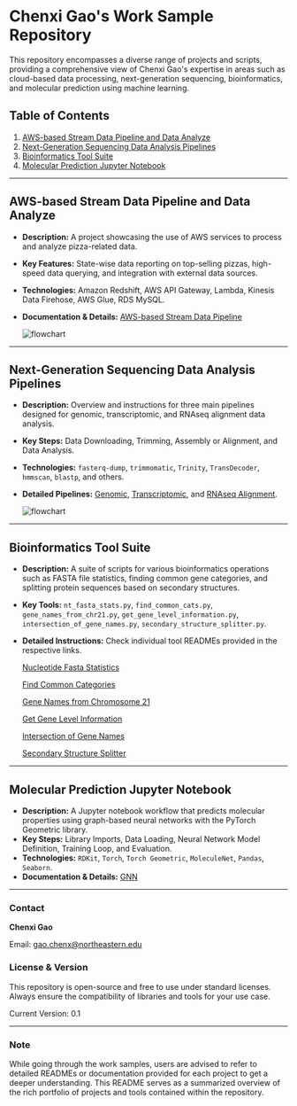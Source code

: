 # Chenxi Gao's Work Sample Repository

This repository encompasses a diverse range of projects and scripts, providing a comprehensive view of Chenxi Gao's expertise in areas such as cloud-based data processing, next-generation sequencing, bioinformatics, and molecular prediction using machine learning.

## Table of Contents
1. [AWS-based Stream Data Pipeline and Data Analyze](https://github.com/chenxi-gao/workSample/tree/main/AWS_stream_data_pipeline)
2. [Next-Generation Sequencing Data Analysis Pipelines](https://github.com/chenxi-gao/workSample/tree/main/BINF_data_pipeline)
3. [Bioinformatics Tool Suite](https://github.com/chenxi-gao/workSample/tree/main/Bioinformatics_Tool_Suite)
4. [Molecular Prediction Jupyter Notebook](https://github.com/chenxi-gao/workSample/tree/main/machine_learning_GNN)

---

## AWS-based Stream Data Pipeline and Data Analyze

- **Description:** A project showcasing the use of AWS services to process and analyze pizza-related data.
- **Key Features:** State-wise data reporting on top-selling pizzas, high-speed data querying, and integration with external data sources.
- **Technologies:** Amazon Redshift, AWS API Gateway, Lambda, Kinesis Data Firehose, AWS Glue, RDS MySQL.
- **Documentation & Details:** [AWS-based Stream Data Pipeline](https://www.notion.so/TORQATA-PIZZA-BUSINESS-7375585a4b3e4d7c9d028f9c4261bc9b)
  
  ![flowchart](https://github.com/chenxi-gao/workSample/blob/main/AWS_stream_data_pipeline/workflow_torqata.png)

---

## Next-Generation Sequencing Data Analysis Pipelines

- **Description:** Overview and instructions for three main pipelines designed for genomic, transcriptomic, and RNAseq alignment data analysis.
- **Key Steps:** Data Downloading, Trimming, Assembly or Alignment, and Data Analysis.
- **Technologies:** `fasterq-dump`, `trimmomatic`, `Trinity`, `TransDecoder`, `hmmscan`, `blastp`, and others.
- **Detailed Pipelines:** [Genomic](./BINF_data_pipeline/assembleGenome/README.md), [Transcriptomic](./BINF_data_pipeline/assembleTranscriptome/README.md), and [RNAseq Alignment](./BINF_data_pipeline/shortReadAlignment/README.md).
  
  ![flowchart](https://github.com/chenxi-gao/workSample/blob/main/Bioinformatics_data_pipeline/BINF_data_pipeline.png)

---

## Bioinformatics Tool Suite

- **Description:** A suite of scripts for various bioinformatics operations such as FASTA file statistics, finding common gene categories, and splitting protein sequences based on secondary structures.
- **Key Tools:** `nt_fasta_stats.py`, `find_common_cats.py`, `gene_names_from_chr21.py`, `get_gene_level_information.py`, `intersection_of_gene_names.py`, `secondary_structure_splitter.py`.
- **Detailed Instructions:** Check individual tool READMEs provided in the respective links.

    [Nucleotide Fasta Statistics](./Bioinformatics_Tool_Suite/fasta_stats/README.md)
  
    [Find Common Categories](./Bioinformatics_Tool_Suite/find_common_cats/README.md)
  
    [Gene Names from Chromosome 21](./Bioinformatics_Tool_Suite/gene_names_from_chr21/README.md)
  
    [Get Gene Level Information](./Bioinformatics_Tool_Suite/get_gene_level_information/README.md)
  
    [Intersection of Gene Names](./Bioinformatics_Tool_Suite/intersection_of_gene_names/README.md)
  
    [Secondary Structure Splitter](./Bioinformatics_Tool_Suite/ss_spliter/README.md)

---

## Molecular Prediction Jupyter Notebook

- **Description:** A Jupyter notebook workflow that predicts molecular properties using graph-based neural networks with the PyTorch Geometric library.
- **Key Steps:** Library Imports, Data Loading, Neural Network Model Definition, Training Loop, and Evaluation.
- **Technologies:** `RDKit`, `Torch`, `Torch Geometric`, `MoleculeNet`, `Pandas`, `Seaborn`.
- **Documentation & Details:** [GNN](https://github.com/chenxi-gao/workSample/blob/main/machine_learning_GNN/README.md)


---

### Contact

**Chenxi Gao**  

Email: gao.chenx@northeastern.edu

### License & Version

This repository is open-source and free to use under standard licenses. Always ensure the compatibility of libraries and tools for your use case.

Current Version: 0.1

---

### Note

While going through the work samples, users are advised to refer to detailed READMEs or documentation provided for each project to get a deeper understanding. This README serves as a summarized overview of the rich portfolio of projects and tools contained within the repository.
